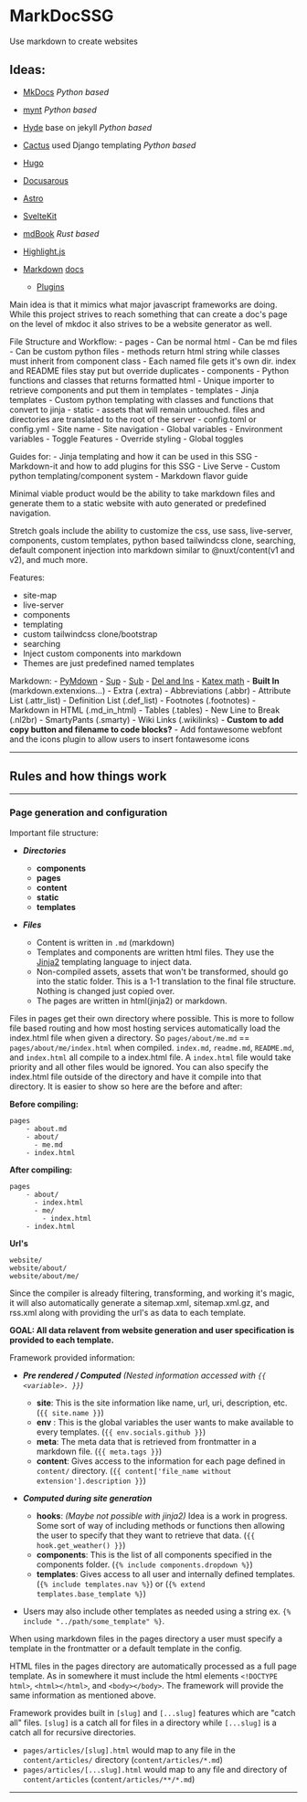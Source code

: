 # MarkDocSSG
Use markdown to create websites

## Ideas:
  - [MkDocs](https://www.mkdocs.org/getting-started/) *Python based*
  - [mynt](https://mynt.uhnomoli.com/docs/quickstart/) *Python based*
  - [Hyde](http://hyde.github.io/) base on jekyll *Python based*
  - [Cactus](https://github.com/eudicots/Cactus) used Django templating *Python based*
  - [Hugo](https://gohugo.io/)
  - [Docusarous](https://docusaurus.io/)
  - [Astro](https://astro.build/)
  - [SvelteKit](https://kit.svelte.dev/)
  - [mdBook](https://rust-lang.github.io/mdBook/) *Rust based*
 
  - [Highlight.js](https://highlightjs.org/)
  - [Markdown](https://pypi.org/project/Markdown/) [docs](https://python-markdown.github.io/reference/)
    - [Plugins](https://python-markdown.github.io/extensions/)
  
Main idea is that it mimics what major javascript frameworks are doing.
While this project strives to reach something that can create a doc's page on the level of mkdoc it also strives to be a website generator as well.

File Structure and Workflow:
    - pages
      - Can be normal html
      - Can be md files
      - Can be custom python files
        - methods return html string while classes must inherit from component class
      - Each named file gets it's own dir. index and README files stay put but override duplicates
    - components
      - Python functions and classes that returns formatted html
      - Unique importer to retrieve components and put them in templates
    - templates
      - Jinja templates
      - Custom python templating with classes and functions that convert to jinja
    - static 
      - assets that will remain untouched. files and directories are translated to the root of the server
    - config.toml or config.yml
      - Site name
      - Site navigation
      - Global variables
      - Environment variables
      - Toggle Features
      - Override styling
      - Global toggles

Guides for:
    - Jinja templating and how it can be used in this SSG
    - Markdown-it and how to add plugins for this SSG
    - Live Serve
    - Custom python templating/component system
    - Markdown flavor guide

Minimal viable product would be the ability to take markdown files and generate them to a static website with auto generated or predefined navigation.

Stretch goals include the ability to customize the css, use sass, live-server, components, custom templates, python based tailwindcss clone, searching, default component injection into markdown similar to @nuxt/content(v1 and v2), and much more.

Features:
  * site-map
  * live-server
  * components
  * templating
  * custom tailwindcss clone/bootstrap
  * searching
  * Inject custom components into markdown
  * Themes are just predefined named templates

Markdown:
    - [PyMdown](https://facelessuser.github.io/pymdown-extensions/#overview)
    - [Sup](https://github.com/jambonrose/markdown_superscript_extension)
    - [Sub](https://github.com/jambonrose/markdown_subscript_extension)
    - [Del and Ins](https://github.com/honzajavorek/markdown-del-ins)
    - [Katex math](https://gitlab.com/mbarkhau/markdown-katex)
    - **Built In** (markdown.extenxions...)
      - Extra (.extra)
        - Abbreviations (.abbr)
        - Attribute List (.attr_list)
        - Definition List (.def_list)
        - Footnotes (.footnotes)
        - Markdown in HTML (.md_in_html)
        - Tables (.tables)
      - New Line to Break (.nl2br)
      - SmartyPants (.smarty)
      - Wiki Links (.wikilinks)
    - **Custom to add copy button and filename to code blocks?**
    - Add fontawesome webfont and the icons plugin to allow users to insert fontawesome icons

___

## Rules and how things work

___

### Page generation and configuration

Important file structure:
- ***Directories***
  - **components**
  - **pages**
  - **content**
  - **static**
  - **templates**

- ***Files***
  - Content is written in `.md` (markdown)
  - Templates and components are written html files. They use the [Jinja2](https://palletsprojects.com/p/jinja/) templating language to inject data.
  - Non-compiled assets, assets that won't be transformed, should go into the static folder. This is a 1-1 translation to the final file structure. Nothing is changed just copied over.
  - The pages are written in html(jinja2) or markdown.

Files in pages get their own directory where possible. This is more to follow file based routing and how most hosting services automatically load the index.html file when given a directory. So `pages/about/me.md` == `pages/about/me/index.html` when compiled. `index.md`, `readme.md`, `README.md`, and `index.html` all compile to a index.html file. A `index.html` file would take priority and all other files would be ignored. You can also specify the index.html file outside of the directory and have it compile into that directory. It is easier to show so here are the before and after:
    
**Before compiling:**
```plaintext
pages
    - about.md
    - about/
      - me.md
    - index.html
```

**After compiling:**
```plaintext
pages
    - about/
      - index.html
      - me/
        - index.html
    - index.html
```

**Url's**
```plaintext
website/
website/about/
website/about/me/
```

Since the compiler is already filtering, transforming, and working it's magic, it will also automatically generate a sitemap.xml, sitemap.xml.gz, and rss.xml along with providing the url's as data to each template.

**GOAL: All data relavent from website generation and user specification is provided to each template.**

Framework provided information:
- ***Pre rendered / Computed*** *(Nested information accessed with `{{ <variable>. }}`)*
  - **site**: This is the site information like name, url, uri, description, etc. (`{{ site.name }}`)
  - **env** : This is the global variables the user wants to make available to every templates. (`{{ env.socials.github }}`)
  - **meta**: The meta data that is retrieved from frontmatter in a markdown file. (`{{ meta.tags }}`)
  - **content**: Gives access to the information for each page defined in `content/` directory. (`{{ content['file_name without extension'].description }}`)

- ***Computed during site generation***
  - **hooks**: *(Maybe not possible with jinja2)* Idea is a work in progress. Some sort of way of including methods or functions then allowing the user to specify that they want to retrieve that data. (`{{ hook.get_weather() }}`)
  - **components**: This is the list of all components specified in the components folder. (`{% include components.dropdown %}`)
  - **templates**: Gives access to all user and internally defined templates. (`{% include templates.nav %}`) or (`{% extend templates.base_template %}`)
  

- Users may also include other templates as needed using a string ex. `{% include "../path/some_template" %}`.

When using markdown files in the pages directory a user must specify a template in the frontmatter or a default template in the config.

HTML files in the pages directory are automatically processed as a full page template. As in somewhere it must include the html elements `<!DOCTYPE html>`, `<html></html>`, and `<body></body>`. The framework will provide the same information as mentioned above.

Framework provides built in `[slug]` and `[...slug]` features which are "catch all" files. `[slug]` is a catch all for files in a directory while `[...slug]` is a catch all for recursive directories.

- `pages/articles/[slug].html` would map to any file in the `content/articles/` directory (`content/articles/*.md`)
- `pages/articles/[...slug].html` would map to any file and directory of `content/articles` (`content/articles/**/*.md`)
___
